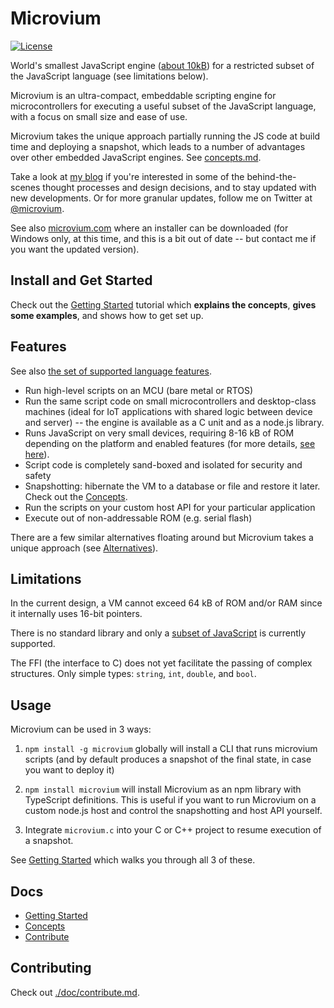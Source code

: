 # Microvium

[![License](https://img.shields.io/badge/license-MIT-green.svg)](./LICENSE)

World's smallest JavaScript engine ([about 10kB](./doc/native-host/memory-usage.md)) for a restricted subset of the JavaScript language (see limitations below).

Microvium is an ultra-compact, embeddable scripting engine for microcontrollers for executing a useful subset of the JavaScript language, with a focus on small size and ease of use.

Microvium takes the unique approach partially running the JS code at build time and deploying a snapshot, which leads to a number of advantages over other embedded JavaScript engines. See [concepts.md](./doc/concepts.md).

Take a look at [my blog](https://coder-mike.com/behind-microvium/) if you're interested in some of the behind-the-scenes thought processes and design decisions, and to stay updated with new developments. Or for more granular updates, follow me on Twitter at [@microvium](https://twitter.com/microvium).

See also [microvium.com](https://microvium.com/) where an installer can be downloaded (for Windows only, at this time, and this is a bit out of date -- but contact me if you want the updated version).

## Install and Get Started

Check out the [Getting Started](./doc/getting-started.md) tutorial which **explains the concepts**, **gives some examples**, and shows how to get set up.

## Features

See also [the set of supported language features](./doc/supported-language.md).

  - Run high-level scripts on an MCU (bare metal or RTOS)
  - Run the same script code on small microcontrollers and desktop-class machines (ideal for IoT applications with shared logic between device and server) -- the engine is available as a C unit and as a node.js library.
  - Runs JavaScript on very small devices, requiring 8-16 kB of ROM depending on the platform and enabled features (for more details, [see here](./doc/native-host/memory-usage.md)).
  - Script code is completely sand-boxed and isolated for security and safety
  - Snapshotting: hibernate the VM to a database or file and restore it later. Check out the [Concepts](./doc/concepts.md).
  - Run the scripts on your custom host API for your particular application
  - Execute out of non-addressable ROM (e.g. serial flash)

There are a few similar alternatives floating around but Microvium takes a unique approach (see [Alternatives](./doc/alternatives.md)).

## Limitations

In the current design, a VM cannot exceed 64 kB of ROM and/or RAM since it internally uses 16-bit pointers.

There is no standard library and only a [subset of JavaScript](./doc/supported-language.md) is currently supported.

The FFI (the interface to C) does not yet facilitate the passing of complex structures. Only simple types: `string`, `int`, `double`, and `bool`.

## Usage

Microvium can be used in 3 ways:

  1. `npm install -g microvium` globally will install a CLI that runs microvium scripts (and by default produces a snapshot of the final state, in case you want to deploy it)

  2. `npm install microvium` will install Microvium as an npm library with TypeScript definitions. This is useful if you want to run Microvium on a custom node.js host and control the snapshotting and host API yourself.

  3. Integrate `microvium.c` into your C or C++ project to resume execution of a snapshot.

See [Getting Started](./doc/getting-started.md) which walks you through all 3 of these.

## Docs

  - [Getting Started](./doc/getting-started.md)
  - [Concepts](./doc/concepts.md)
  - [Contribute](./doc/contribute.md)

## Contributing

Check out [./doc/contribute.md](./doc/contribute.md).
